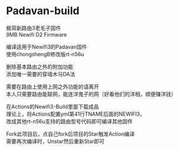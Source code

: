 # Padavan-build 
极简新路由3老毛子固件<br>
9MB Newifi D2 Firmware

编译适用于Newifi3的Padavan固件<br>
使用chongshengB修改版rt-n56u

删除基本路由之外的附加功能<br>
添加唯一需要的穿墙木马DA法

需要在路由上使用上网之外功能的请离开<br>
本人只需要路由能联网，能连洋鬼子的网（好看他们的洋相，顺便赚洋钱）

在Actions的Newifi3-Build里面下载成品<br>
理论上，将Actions配置yml第41行TNAME后面的NEWIFI3，<br>
改成其他rt-n56u支持的路由型号代码即可编译其他固件

Fork此项目后，点自己fork后项目的Star触发Action编译<br>
需要再次编译时，Unstar然后重新Star即可
